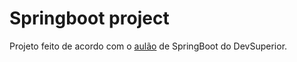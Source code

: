 # Springboot project
Projeto feito de acordo com o [aulão](https://www.youtube.com/watch?v=nQr_X62vq-k&list=LLU2E89zpwiCb-m7PwVgO2Gw&index=2&t=0s) de SpringBoot do DevSuperior.
